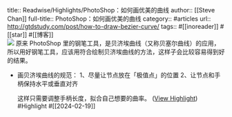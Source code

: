 title:: Readwise/Highlights/PhotoShop：如何画优美的曲线
author:: [[Steve Chan]]
full-title:: PhotoShop：如何画优美的曲线
category:: #articles
url:: http://gtdstudy.com/post/how-to-draw-bezier-curve/
tags:: #[[inoreader]] #[[star]] #[[博客]]  
![](https://readwise-assets.s3.amazonaws.com/static/images/article0.00998d930354.png)
原来 PhotoShop 里的钢笔工具，是贝济埃曲线（又称贝塞尔曲线）的应用，所以用好钢笔工具，应该用符合绘制贝济埃曲线的方法，这样子会比较容易得到好的结果。

- 画贝济埃曲线的规范： 1、尽量让节点放在「极值点」的位置 2、让节点和手柄保持水平或垂直对齐
  
  这样只需要调整手柄长度，拟合自己想要的曲率。 ([View Highlight](https://read.readwise.io/read/01hpzxqfkw1fz0fj0mh93qpr37)) #Highlight #[[2024-02-19]]